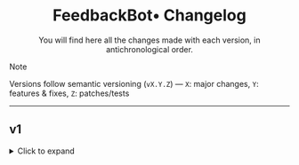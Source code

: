 <div align="center">

# FeedbackBot• Changelog
You will find here all the changes made with each version, in antichronological order.

</div>

> [!NOTE]  
> Versions follow semantic versioning (`vX.Y.Z`) — `X`: major changes, `Y`: features & fixes, `Z`: patches/tests

---

## v1

<details>
<summary>Click to expand</summary>

### v1.0.0 - Initial Release

 Initial release of AutoPostBot with these features
- Post creation with support for text, media, and inline buttons
- Manage Unlimited Channels From one bot
- Edit any existing post in an added channel, including older posts — with the ability to update content or add new buttons.
- Broadcast messages in all channels  
- Channel management interface with add/remove support  
- Set and reuse default buttons across all posts  
- Preview-confirm workflow before publishing  
- Smart buttons: URL, popup alerts, inline sharing, and more (popup/alerts have some bugs will fixed in next version)
- GUI-based default button and channel management  
- Built-in guidance and validation for new users  
